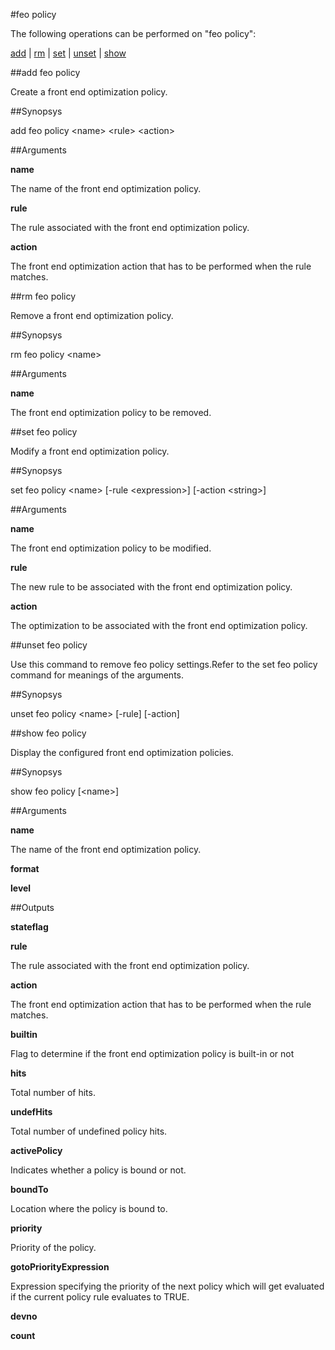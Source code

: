 #feo policy

The following operations can be performed on "feo policy":


[add](#add-feo-policy) | [rm](#rm-feo-policy) | [set](#set-feo-policy) | [unset](#unset-feo-policy) | [show](#show-feo-policy)

##add feo policy

Create a front end optimization policy.


##Synopsys

add feo policy &lt;name> &lt;rule> &lt;action>


##Arguments

<b>name</b>
The name of the front end optimization policy.

<b>rule</b>
The rule associated with the front end optimization policy.

<b>action</b>
The front end optimization action that has to be performed when the rule matches.



##rm feo policy

Remove a front end optimization policy.


##Synopsys

rm feo policy &lt;name>


##Arguments

<b>name</b>
The front end optimization policy to be removed.



##set feo policy

Modify a front end optimization policy.


##Synopsys

set feo policy &lt;name> [-rule &lt;expression>] [-action &lt;string>]


##Arguments

<b>name</b>
The front end optimization policy to be modified.

<b>rule</b>
The new rule to be associated with the front end optimization policy.

<b>action</b>
The optimization to be associated with the front end optimization policy.



##unset feo policy

Use this command to remove feo policy settings.Refer to the set feo policy command for meanings of the arguments.


##Synopsys

unset feo policy &lt;name> [-rule] [-action]


##show feo policy

Display the configured front end optimization policies.


##Synopsys

show feo policy [&lt;name>]


##Arguments

<b>name</b>
The name of the front end optimization policy.

<b>format</b>

<b>level</b>



##Outputs

<b>stateflag</b>

<b>rule</b>
The rule associated with the front end optimization policy.

<b>action</b>
The front end optimization action that has to be performed when the rule matches.

<b>builtin</b>
Flag to determine if the front end optimization policy is built-in or not

<b>hits</b>
Total number of hits.

<b>undefHits</b>
Total number of undefined policy hits.

<b>activePolicy</b>
Indicates whether a policy is bound or not.

<b>boundTo</b>
Location where the policy is bound to.

<b>priority</b>
Priority of the policy.

<b>gotoPriorityExpression</b>
Expression specifying the priority of the next policy which will get evaluated if the current policy rule evaluates to TRUE.

<b>devno</b>

<b>count</b>



